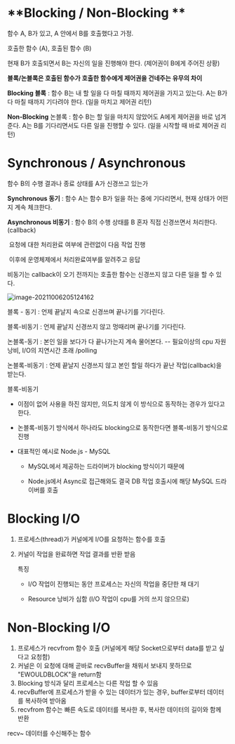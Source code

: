 # **Blocking / Non-Blocking **

함수 A, B가 있고, A 안에서 B를 호출했다고 가정.

호출한 함수 (A), 호출된 함수 (B)

현재 B가 호출되면서 B는 자신의 일을 진행해야 한다. (제어권이 B에게 주어진 상황)

**블록/논블록은 호출된 함수가 호출한 함수에게 제어권을 건네주는 유무의 차이**

**Blocking 블록** : 함수 B는 내 할 일을 다 마칠 때까지 제어권을 가지고 있는다. A는 B가 다 마칠 때까지 기다려야 한다.  (일을 마치고 제어권 리턴)

**Non-Blocking** 논블록 : 함수 B는 할 일을 마치지 않았어도 A에게 제어권을 바로 넘겨준다.  A는 B를 기다리면서도 다른 일을 진행할 수 있다.  (일을 시작할 때 바로 제어권 리턴)



# **Synchronous / Asynchronous**

함수 B의 수행 결과나 종료 상태를 A가 신경쓰고 있는가

**Synchronous 동기** : 함수 A는 함수 B가 일을 하는 중에 기다리면서, 현재 상태가 어떤지 계속 체크한다.

**Asynchronous 비동기** : 함수 B의 수행 상태를 B 혼자 직접 신경쓰면서 처리한다. (callback)

​										요청에 대한 처리완료 여부에 관련없이 다음 작업 진행

​										이후에 운영체제에서 처리완료여부를 알려주고 응답



비동기는 callback이 오기 전까지는 호출한 함수는 신경쓰지 않고 다른 일을 할 수 있다.





![image-20211006205124162](C:\Users\hha97\AppData\Roaming\Typora\typora-user-images\image-20211006205124162.png)

블록 - 동기 : 언제 끝날지 속으로 신경쓰며 끝나기를 기다린다. 

블록-비동기 : 언제 끝날지 신경쓰지 않고 멍때리며 끝나기를 기다린다.

논블록-동기 : 본인 일을 보다가 다 끝나가는지 계속 물어본다. -- 필요이상의 cpu 자원낭비, I/O의 지연시간 초래 /polling

논블록-비동기 : 언제 끝날지 신경쓰지 않고 본인 할일 하다가 끝난 작업(callback)을 받는다.



블록-비동기

- 이점이 없어 사용을 하진 않지만, 의도치 않게 이 방식으로 동작하는 경우가 있다고 한다. 

- 논블록-비동기 방식에서 하나라도 blocking으로 동작한다면 블록-비동기 방식으로 진행

- 대표적인 예시로 Node.js - MySQL

  - MySQL에서 제공하는 드라이버가 blocking 방식이기 때문에

  - Node.js에서 Async로 접근해와도 결국 DB 작업 호출시에 해당 MySQL 드라이버를 호출

    

# **Blocking I/O**

1. 프로세스(thread)가 커널에게 I/O를 요청하는 함수를 호출

2. 커널이 작업을 완료하면 작업 결과를 반환 받음

   특징

   - I/O 작업이 진행되는 동안 프로세스는 자신의 작업을 중단한 채 대기

   - Resource 낭비가 심함 (I/O 작업이 cpu를 거의 쓰지 않으므로)

     



# **Non-Blocking I/O**

1. 프로세스가 recvfrom 함수 호출 (커널에게 해당 Socket으로부터 data를 받고 싶다고 요청함)
2. 커널은 이 요청에 대해 곧바로 recvBuffer을 채워서 보내지 못하므로 "EWOULDBLOCK"을 return함
3. Blocking 방식과 달리 프로세스는 다른 작업 할 수 있음
4. recvBuffer에 프로세스가 받을 수 있는 데이터가 있는 경우, buffer로부터 데이터를 복사하여 받아옴
5. recvfrom 함수는 빠른 속도로 데이터를 복사한 후, 복사한 데이터의 길이와 함께 반환

recv~ 데이터를 수신해주는 함수